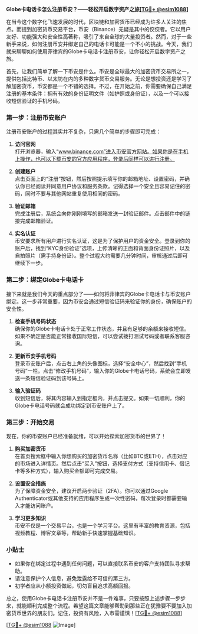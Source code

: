 **Globe卡电话卡怎么注册币安？——轻松开启数字资产之旅[[TG💪+ @esim1088](https://t.me/s/esim1088)]**

在当今这个数字化飞速发展的时代，区块链和加密货币已经成为许多人关注的焦点。而提到加密货币交易平台，币安（Binance）无疑是其中的佼佼者。它以用户友好、功能强大和安全性高著称，吸引了来自全球的大量投资者。然而，对于一些新手来说，如何注册币安并绑定自己的电话卡可能是一个不小的挑战。今天，我们就来聊聊如何使用菲律宾的Globe卡电话卡注册币安，让你轻松开启数字资产之旅。

首先，让我们简单了解一下币安是什么。币安是全球最大的加密货币交易所之一，提供包括比特币、以太坊在内的多种数字货币交易服务。无论是想投资还是学习了解加密货币，币安都是一个不错的选择。不过，在开始之前，你需要确保自己满足注册的基本条件：拥有有效的身份证明文件（如护照或身份证），以及一个可以接收短信验证的手机号码。

### 第一步：注册币安账户

注册币安账户的过程其实并不复杂，只需几个简单的步骤即可完成：

1. **访问官网**  
   打开浏览器，输入“www.binance.com”进入币安官方网站。如果你是在手机上操作，也可以下载币安的官方应用程序，登录后同样可以进行注册。

2. **创建账户**  
   点击页面上的“注册”按钮，然后按照提示填写你的邮箱地址、设置密码，并确认你已经阅读并同意用户协议和服务条款。记得选择一个安全且容易记住的密码，同时不要与其他网站重复使用相同的密码。

3. **验证邮箱**  
   完成注册后，系统会向你刚刚填写的邮箱发送一封验证邮件。点击邮件中的链接完成邮箱验证。

4. **实名认证**  
   币安要求所有用户进行实名认证，这是为了保护用户的资金安全。登录到你的账户后，找到“KYC身份验证”选项，上传清晰的正面和背面身份证照片，以及自拍照片（需手持身份证）。整个过程大约需要几分钟时间，审核通过后即可继续下一步。

### 第二步：绑定Globe卡电话卡

接下来就是我们今天的重点部分了——如何将菲律宾的Globe卡电话卡与币安账户绑定。这一步非常重要，因为币安会通过短信验证码来验证你的身份，确保账户的安全性。

1. **检查手机号码状态**  
   确保你的Globe卡电话卡处于正常工作状态，并且有足够的余额来接收短信。如果不确定是否能正常接收国际短信，可以尝试拨打测试号码或者联系客服咨询。

2. **更新币安手机号码**  
   登录币安账户后，点击右上角的头像图标，选择“安全中心”，然后找到“手机号码”一栏。点击“修改手机号码”，输入你的Globe卡电话号码，系统会立即发送一条短信验证码到该号码上。

3. **输入验证码**  
   收到短信后，将其内容输入到指定框内，并点击提交。如果一切顺利，你的Globe卡电话号码就会成功绑定到币安账户上了。

### 第三步：开始交易

现在，你的币安账户已经准备就绪，可以开始探索加密货币的世界了！

1. **购买加密货币**  
   在首页搜索框中输入你想购买的加密货币名称（比如BTC或ETH），点击对应的市场进入详情页。然后点击“买入”按钮，选择支付方式（支持信用卡、借记卡等多种方式），输入购买金额即可完成交易。

2. **设置安全措施**  
   为了保障资金安全，建议开启两步验证（2FA）。你可以通过Google Authenticator或其他支持的应用程序生成一次性密码，每次登录时都需要输入才能访问账户。

3. **学习更多知识**  
   币安不仅是一个交易平台，也是一个学习平台。这里有丰富的教育资源，包括视频教程、博客文章等，帮助新手快速掌握基础知识。

### 小贴士

- 如果你在绑定过程中遇到任何问题，可以直接联系币安的客户支持团队寻求帮助。
- 请注意保护个人信息，避免泄露给不可信的第三方。
- 初学者应从小额投资做起，切勿盲目追求高额回报。

总之，使用Globe卡电话卡注册币安并不是一件难事，只要按照上述步骤一步步来，就能顺利完成整个流程。希望这篇文章能够帮助到那些正在犹豫要不要加入加密货币世界的朋友们。记住，投资有风险，入市需谨慎！[[TG💪+ @esim1088](https://t.me/s/esim1088)]

[[TG💪+ @esim1088](https://t.me/s/esim1088) ![Image](https://i.postimg.cc/4NQfJmqS/Snipaste-2025-05-13-00-14-12.png)]